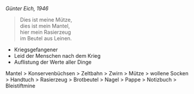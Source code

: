 _Günter Eich, 1946_

>Dies ist meine Mütze,  
>dies ist mein Mantel,  
>hier mein Rasierzeug  
>im Beutel aus Leinen.

- Kriegsgefangener
- Leid der Menschen nach dem Krieg
- Auflistung der Werte aller Dinge

Mantel > Konservenbüchsen > Zeltbahn > Zwirn > Mütze > wollene Socken > Handtuch > Rasierzeug > Brotbeutel > Nagel > Pappe > Notizbuch > Bleistiftmine